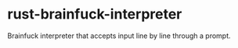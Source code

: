 # rust-brainfuck-interpreter
Brainfuck interpreter that accepts input line by line through a prompt.
